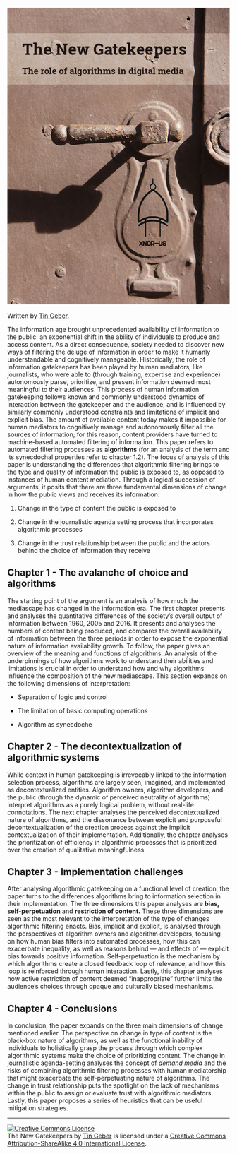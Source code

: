 ![](/cover.jpg)

Written by [Tin Geber](https://twitter.com/tingeber).

The information age brought unprecedented availability of information to the public: an exponential shift in the ability of individuals to produce and access content. As a direct consequence, society needed to discover new ways of filtering the deluge of information in order to make it humanly understandable and cognitively manageable. Historically, the role of information gatekeepers has been played by human mediators, like journalists, who were able to (through training, expertise and experience) autonomously parse, prioritize, and present information deemed most meaningful to their audiences. This process of human information gatekeeping follows known and commonly understood dynamics of interaction between the gatekeeper and the audience, and is influenced by similarly commonly understood constraints and limitations of implicit and explicit bias. The amount of available content today makes it impossible for human mediators to cognitively manage and autonomously filter all the sources of information; for this reason, content providers have turned to machine-based automated filtering of information. This paper refers to automated filtering processes as **algorithms** (for an analysis of the term and its synecdochal properties refer to chapter 1.2). The focus of analysis of this paper is understanding the differences that algorithmic filtering brings to the type and quality of information the public is exposed to, as opposed to instances of human content mediation. Through a logical succession of arguments, it posits that there are three fundamental dimensions of change in how the public views and receives its information:

1. Change in the type of content the public is exposed to

2. Change in the journalistic agenda setting process that incorporates algorithmic processes

3. Change in the trust relationship between the public and the actors behind the choice of information they receive

## Chapter 1 - The avalanche of choice and algorithms

The starting point of the argument is an analysis of how much the mediascape has changed in the information era. The first chapter presents and analyses the quantitative differences of the society’s overall output of information between 1960, 2005 and 2016. It presents and analyses the numbers of content being produced, and compares the overall availability of information between the three periods in order to expose the exponential nature of information availability growth. To follow, the paper gives an overview of the meaning and functions of algorithms. An analysis of the underpinnings of how algorithms work to understand their abilities and limitations is crucial in order to understand how and why algorithms influence the composition of the new mediascape. This section expands on the following dimensions of interpretation:

* Separation of logic and control

* The limitation of basic computing operations

* Algorithm as synecdoche

## Chapter 2 - The decontextualization of algorithmic systems

While context in human gatekeeping is irrevocably linked to the information selection process, algorithms are largely seen, imagined, and implemented as decontextualized entities. Algorithm owners, algorithm developers, and the public (through the dynamic of perceived neutrality of algorithms) interpret algorithms as a purely logical problem, without real-life connotations. The next chapter analyses the perceived decontextualized nature of algorithms, and the dissonance between explicit and purposeful decontextualization of the creation process against the implicit contextualization of their implementation. Additionally, the chapter analyses the prioritization of efficiency in algorithmic processes that is prioritized over the creation of qualitative meaningfulness.

## Chapter 3 - Implementation challenges

After analysing algorithmic gatekeeping on a functional level of creation, the paper turns to the differences algorithms bring to information selection in their implementation. The three dimensions this paper analyses are **bias, self-perpetuation** and **restriction of content.** These three dimensions are seen as the most relevant to the interpretation of the type of changes algorithmic filtering enacts. Bias, implicit and explicit, is analysed through the perspectives of algorithm owners and algorithm developers, focusing on how human bias filters into automated processes, how this can exacerbate inequality, as well as reasons behind — and effects of — explicit bias towards positive information. Self-perpetuation is the mechanism by which algorithms create a closed feedback loop of relevance, and how this loop is reinforced through human interaction. Lastly, this chapter analyses how active restriction of content deemed “inappropriate” further limits the audience’s choices through opaque and culturally biased mechanisms.

## Chapter 4 - Conclusions 

In conclusion, the paper expands on the three main dimensions of change mentioned earlier. The perspective on change in type of content is the black-box nature of algorithms, as well as the functional inability of individuals to holistically grasp the process through which complex algorithmic systems make the choice of prioritizing content. The change in journalistic agenda-setting analyses the concept of _demand media_ and the risks of combining algorithmic filtering processes with human mediatorship that might exacerbate the self-perpetuating nature of algorithms. The change in trust relationship puts the spotlight on the lack of mechanisms within the public to assign or evaluate trust with algorithmic mediators. Lastly, this paper proposes a series of heuristics that can be useful mitigation strategies.

---

<a rel="license" href="http://creativecommons.org/licenses/by-sa/4.0/"><img alt="Creative Commons License" style="border-width:0" src="https://i.creativecommons.org/l/by-sa/4.0/88x31.png" /></a><br /><span xmlns:dct="http://purl.org/dc/terms/" href="http://purl.org/dc/dcmitype/Text" property="dct:title" rel="dct:type">The New Gatekeepers</span> by <a xmlns:cc="http://creativecommons.org/ns#" href="https://www.gitbook.com/book/tingeber/the-new-gatekeepers/details" property="cc:attributionName" rel="cc:attributionURL">Tin Geber</a> is licensed under a <a rel="license" href="http://creativecommons.org/licenses/by-sa/4.0/">Creative Commons Attribution-ShareAlike 4.0 International License</a>.